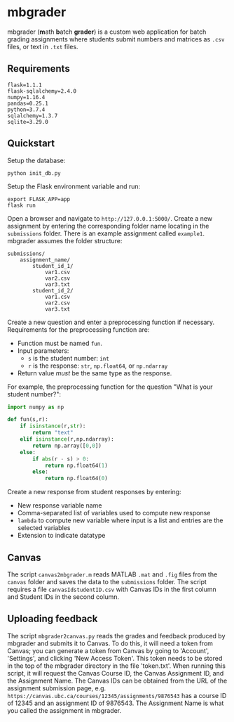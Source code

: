 # mbgrader

mbgrader (**m**ath **b**atch **grader**) is a custom web application for batch grading assignments where students submit numbers and matrices as `.csv` files, or text in `.txt` files.

## Requirements

```
flask=1.1.1
flask-sqlalchemy=2.4.0
numpy=1.16.4
pandas=0.25.1
python=3.7.4
sqlalchemy=1.3.7
sqlite=3.29.0
```

## Quickstart

Setup the database:

```
python init_db.py
```

Setup the Flask environment variable and run:

```
export FLASK_APP=app
flask run
```

Open a browser and navigate to `http://127.0.0.1:5000/`. Create a new assignment by entering the corresponding folder name locating in the `submissions` folder. There is an example assignment called `example1`. mbgrader assumes the folder structure:

```
submissions/
    assignment_name/
        student_id_1/
            var1.csv
            var2.csv
            var3.txt
        student_id_2/
            var1.csv
            var2.csv
            var3.txt
```

Create a new question and enter a preprocessing function if necessary. Requirements for the preprocessing function are:

* Function must be named `fun`.
* Input parameters:
  * `s` is the student number: `int`
  * `r` is the response: `str`, `np.float64`, or `np.ndarray`
* Return value *must* be the same type as the response.

For example, the preprocessing function for the question "What is your student number?":

```python
import numpy as np

def fun(s,r):
    if isinstance(r,str):
        return "text"
    elif isinstance(r,np.ndarray):
        return np.array([0,0])
    else:
        if abs(r - s) > 0:
            return np.float64(1)
        else:
            return np.float64(0)
```

Create a new response from student responses by entering:

* New response variable name
* Comma-separated list of variables used to compute new response
* `lambda` to compute new variable where input is a list and entries are the selected variables
* Extension to indicate datatype

## Canvas

The script `canvas2mbgrader.m` reads MATLAB `.mat` and `.fig` files from the `canvas` folder and saves the data to the `submissions` folder. The script requires a file `canvasIdstudentID.csv` with Canvas IDs in the first column and Student IDs in the second column.

## Uploading feedback
The script `mbgrader2canvas.py` reads the grades and feedback produced by mbgrader and submits it to Canvas. To do this, it will need a token from Canvas; you can generate a token from Canvas by going to 'Account', 'Settings', and clicking 'New Access Token'. This token needs to be stored in the top of the mbgrader directory in the file 'token.txt'.
When running this script, it will request the Canvas Course ID, the Canvas Assignment ID, and the Assignment Name. The Canvas IDs can be obtained from the URL of the assignment submission page, e.g. `https://canvas.ubc.ca/courses/12345/assignments/9876543` has a course ID of 12345 and an assignment ID of 9876543. The Assignment Name is what you called the assignment in mbgrader.

